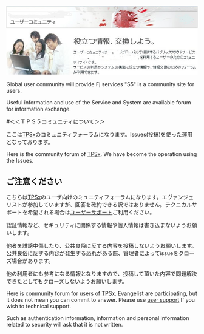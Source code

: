 <a>
  <img src="item/Title.jpg" />
</a>
<a>
  <img src="item/annnai.jpg" />
</a>


Global user community will provide Fj services "S5" is a community site for users.

Useful information and use of the Service and System are available forum for information exchange.


#＜＜ＴＰＳ５コミュニティについて＞＞

ここは[TPSx](http://oviss.jp.fujitsu.com/)のコミュニティフォーラムになります。Issues(投稿)を使った運用となっております。


Here is the community forum of [TPSx](http://oviss.jp.fujitsu.com/). We have become the operation using the Issues.


## ご注意ください

こちらは[TPSx](http://oviss.jp.fujitsu.com/)のユーザ向けのミュニティフォーラムになります。エヴァンジェリストが参加していますが、回答を確約できる訳ではありません。テクニカルサポートを希望される場合は[ユーザーサポート](http://oviss.jp.fujitsu.com/)ご利用ください。

認証情報など、セキュリティに関係する情報や個人情報は書き込まないようお願いします。

他者を誹謗中傷したり、公共良俗に反する内容を投稿しないようお願いします。
公共良俗に反する内容が発生する恐れがある際、管理者によってissueをクローズ場合があります。

他の利用者にも参考になる情報となりますので、投稿して頂いた内容で問題解決できたとしてもクローズしないようお願いします。


Here is community forum for users of [TPSx](http://oviss.jp.fujitsu.com/). Evangelist are participating, but it does not mean you can commit to answer. Please use [user support](http://oviss.jp.fujitsu.com/) If you wish to technical support.

Such as authentication information, information and personal information related to security will ask that it is not written.
